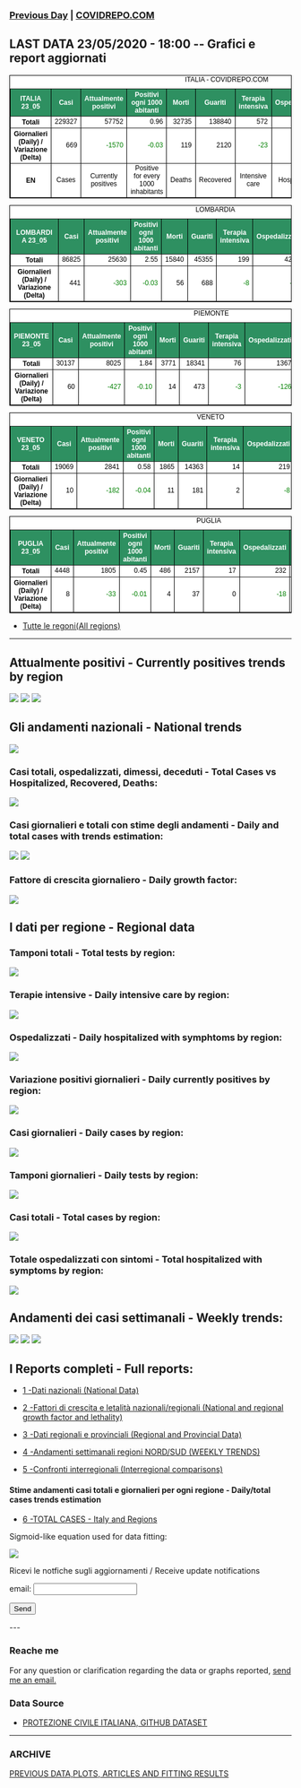 <!-- start -->
### [Previous Day](/index_22_05.md) | <a href="https://marcelchiarello.github.io/showdata/">COVIDREPO.COM</a>
## LAST DATA 23/05/2020 - 18:00 -- Grafici e report aggiornati

<table style=" color:black; font-size:12; font-family:arial; text-align:center; " cellpadding="2.5" cellspacing="0" border="1" bordercolor="black" bgcolor="#FFFFFF">
<caption>ITALIA - COVIDREPO.COM</caption>
<tr style="color:#FFFFFF;background:#2E9061">
<th>ITALIA 23_05</th>
<th>Casi</th>
<th>Attualmente positivi</th>
<th>Positivi ogni 1000 abitanti</th>
<th>Morti</th>
<th>Guariti</th>
<th>Terapia intensiva</th>
<th>Ospedalizzati</th>
<th>Ricoverati con sintomi</th>
<th>Isolamento domiciliare</th>
<th>Tamponi</th>
</tr>
<tr>
<th>Totali</th>
<td align="right"> 229327</td>
<td align="right"> 57752</td>
<td align="right"> 0.96</td>
<td align="right"> 32735</td>
<td align="right"> 138840</td>
<td align="right"> 572</td>
<td align="right"> 9267</td>
<td align="right"> 8695</td>
<td align="right"> 48485</td>
<td align="right"> 3391188</td>
</tr>
<tr>
<th>Giornalieri (Daily) / Variazione (Delta)</th>
<td align="right"> 669</td>
<td align="right" style=" color:green; "> -1570</td>
<td align="right" style=" color:green; "> -0.03</td>
<td align="right"> 119</td>
<td align="right"> 2120</td>
<td align="right" style=" color:green; "> -23</td>
<td align="right" style=" color:green; "> -285</td>
<td align="right" style=" color:green; "> -262</td>
<td align="right" style=" color:green; "> -1285</td>
<td align="right"> 72410</td>
</tr>
<tr>
<th>EN</th>
<td>Cases</td>
<td>Currently positives</td>
<td>Positive for every 1000 inhabitants</td>
<td>Deaths</td>
<td>Recovered</td>
<td>Intensive care</td>
<td>Hospitalized</td>
<td>Hospitalized with symptoms</td>
<td>Home isolation</td>
<td>Tests</td>
</tr>
</table>

<table style=" color:black; font-size:12; font-family:arial; text-align:center; " cellpadding="2.5" cellspacing="0" border="1" bordercolor="black" bgcolor="#FFFFFF">
<caption>LOMBARDIA</caption>
<tr style="color:#FFFFFF;background:#2E9061">
<th>LOMBARDIA 23_05</th>
<th>Casi</th>
<th>Attualmente positivi</th>
<th>Positivi ogni 1000 abitanti</th>
<th>Morti</th>
<th>Guariti</th>
<th>Terapia intensiva</th>
<th>Ospedalizzati</th>
<th>Ricoverati con sintomi</th>
<th>Isolamento domiciliare</th>
<th>Tamponi</th>
</tr>
<tr>
<th>Totali</th>
<td align="right"> 86825</td>
<td align="right"> 25630</td>
<td align="right"> 2.55</td>
<td align="right"> 15840</td>
<td align="right"> 45355</td>
<td align="right"> 199</td>
<td align="right"> 4225</td>
<td align="right"> 4026</td>
<td align="right"> 21405</td>
<td align="right"> 658784</td>
</tr>
<tr>
<th>Giornalieri (Daily) / Variazione (Delta)</th>
<td align="right"> 441</td>
<td align="right" style=" color:green; "> -303</td>
<td align="right" style=" color:green; "> -0.03</td>
<td align="right"> 56</td>
<td align="right"> 688</td>
<td align="right" style=" color:green; "> -8</td>
<td align="right" style=" color:green; "> -10</td>
<td align="right" style=" color:green; "> -2</td>
<td align="right" style=" color:green; "> -293</td>
<td align="right"> 17191</td>
</tr>
</table>

<table style=" color:black; font-size:12; font-family:arial; text-align:center; " cellpadding="2.5" cellspacing="0" border="1" bordercolor="black" bgcolor="#FFFFFF">
<caption>PIEMONTE</caption>
<tr style="color:#FFFFFF;background:#2E9061">
<th>PIEMONTE 23_05</th>
<th>Casi</th>
<th>Attualmente positivi</th>
<th>Positivi ogni 1000 abitanti</th>
<th>Morti</th>
<th>Guariti</th>
<th>Terapia intensiva</th>
<th>Ospedalizzati</th>
<th>Ricoverati con sintomi</th>
<th>Isolamento domiciliare</th>
<th>Tamponi</th>
</tr>
<tr>
<th>Totali</th>
<td align="right"> 30137</td>
<td align="right"> 8025</td>
<td align="right"> 1.84</td>
<td align="right"> 3771</td>
<td align="right"> 18341</td>
<td align="right"> 76</td>
<td align="right"> 1367</td>
<td align="right"> 1291</td>
<td align="right"> 6658</td>
<td align="right"> 281897</td>
</tr>
<tr>
<th>Giornalieri (Daily) / Variazione (Delta)</th>
<td align="right"> 60</td>
<td align="right" style=" color:green; "> -427</td>
<td align="right" style=" color:green; "> -0.10</td>
<td align="right"> 14</td>
<td align="right"> 473</td>
<td align="right" style=" color:green; "> -3</td>
<td align="right" style=" color:green; "> -126</td>
<td align="right" style=" color:green; "> -123</td>
<td align="right" style=" color:green; "> -301</td>
<td align="right"> 5264</td>
</tr>
</table>

<table style=" color:black; font-size:12; font-family:arial; text-align:center; " cellpadding="2.5" cellspacing="0" border="1" bordercolor="black" bgcolor="#FFFFFF">
<caption>VENETO</caption>
<tr style="color:#FFFFFF;background:#2E9061">
<th>VENETO 23_05</th>
<th>Casi</th>
<th>Attualmente positivi</th>
<th>Positivi ogni 1000 abitanti</th>
<th>Morti</th>
<th>Guariti</th>
<th>Terapia intensiva</th>
<th>Ospedalizzati</th>
<th>Ricoverati con sintomi</th>
<th>Isolamento domiciliare</th>
<th>Tamponi</th>
</tr>
<tr>
<th>Totali</th>
<td align="right"> 19069</td>
<td align="right"> 2841</td>
<td align="right"> 0.58</td>
<td align="right"> 1865</td>
<td align="right"> 14363</td>
<td align="right"> 14</td>
<td align="right"> 219</td>
<td align="right"> 205</td>
<td align="right"> 2622</td>
<td align="right"> 572834</td>
</tr>
<tr>
<th>Giornalieri (Daily) / Variazione (Delta)</th>
<td align="right"> 10</td>
<td align="right" style=" color:green; "> -182</td>
<td align="right" style=" color:green; "> -0.04</td>
<td align="right"> 11</td>
<td align="right"> 181</td>
<td align="right"> 2</td>
<td align="right" style=" color:green; "> -8</td>
<td align="right" style=" color:green; "> -10</td>
<td align="right" style=" color:green; "> -174</td>
<td align="right"> 12901</td>
</tr>
</table>

<table style=" color:black; font-size:12; font-family:arial; text-align:center; " cellpadding="2.5" cellspacing="0" border="1" bordercolor="black" bgcolor="#FFFFFF">
<caption>PUGLIA</caption>
<tr style="color:#FFFFFF;background:#2E9061">
<th>PUGLIA 23_05</th>
<th>Casi</th>
<th>Attualmente positivi</th>
<th>Positivi ogni 1000 abitanti</th>
<th>Morti</th>
<th>Guariti</th>
<th>Terapia intensiva</th>
<th>Ospedalizzati</th>
<th>Ricoverati con sintomi</th>
<th>Isolamento domiciliare</th>
<th>Tamponi</th>
</tr>
<tr>
<th>Totali</th>
<td align="right"> 4448</td>
<td align="right"> 1805</td>
<td align="right"> 0.45</td>
<td align="right"> 486</td>
<td align="right"> 2157</td>
<td align="right"> 17</td>
<td align="right"> 232</td>
<td align="right"> 215</td>
<td align="right"> 1573</td>
<td align="right"> 101738</td>
</tr>
<tr>
<th>Giornalieri (Daily) / Variazione (Delta)</th>
<td align="right"> 8</td>
<td align="right" style=" color:green; "> -33</td>
<td align="right" style=" color:green; "> -0.01</td>
<td align="right"> 4</td>
<td align="right"> 37</td>
<td align="right"> 0</td>
<td align="right" style=" color:green; "> -18</td>
<td align="right" style=" color:green; "> -18</td>
<td align="right" style=" color:green; "> -15</td>
<td align="right"> 2036</td>
</tr>
</table>

- [Tutte le regoni(All regions)](/Tables/regionsTable_23_05.md)

---

## Attualmente positivi - Currently positives trends by region
<img src="https://covidrepo.com/RUN_23_05/RUN4/RUN_INTEREGION_16.png">
<img src="https://covidrepo.com/RUN_23_05/RUN4/RUN_INTEREGION_17.png">
<img src="https://covidrepo.com/RUN_23_05/RUN4/RUN_INTEREGION_18.png">

## Gli andamenti nazionali - National trends
<img src="https://marcelchiarello.github.io/showdata/RUN_23_05/RUN0/RUN_DATA_ITALIA_01.png">

### Casi totali, ospedalizzati, dimessi, deceduti - Total Cases vs Hospitalized, Recovered, Deaths:
<img src="https://marcelchiarello.github.io/showdata/RUN_23_05/RUN0/RUN_DATA_ITALIA_02.png">

### Casi giornalieri e totali con stime degli andamenti - Daily and total cases with trends estimation:
<img src="https://marcelchiarello.github.io/showdata/RUN_23_05/RUN1/RUN_DATA_FIT_TOTAL_CASES_ITALY_REGIONS_01.png">
<img src="https://marcelchiarello.github.io/showdata/RUN_23_05/RUN1/RUN_DATA_FIT_TOTAL_CASES_ITALY_REGIONS_02.png">

### Fattore di crescita giornaliero - Daily growth factor:
<img src="https://marcelchiarello.github.io/showdata/RUN_23_05/RUN6/RUN_FACTORS_01.png">

## I dati per regione - Regional data

### Tamponi totali - Total tests by region:
<img src="https://marcelchiarello.github.io/showdata/RUN_23_05/RUN4/RUN_INTEREGION_02.png">

### Terapie intensive - Daily intensive care by region:
<img src="https://marcelchiarello.github.io/showdata/RUN_23_05/RUN4/RUN_INTEREGION_13.png">

### Ospedalizzati - Daily hospitalized with symphtoms by region:
<img src="https://marcelchiarello.github.io/showdata/RUN_23_05/RUN4/RUN_INTEREGION_14.png">

### Variazione positivi giornalieri - Daily currently positives by region:
<img src="https://marcelchiarello.github.io/showdata/RUN_23_05/RUN4/RUN_INTEREGION_15.png">

### Casi giornalieri - Daily cases by region:
<img src="https://marcelchiarello.github.io/showdata/RUN_23_05/RUN4/RUN_INTEREGION_11.png">

### Tamponi giornalieri - Daily tests by region:
<img src="https://marcelchiarello.github.io/showdata/RUN_23_05/RUN4/RUN_INTEREGION_12.png">

### Casi totali - Total cases by region:
<img src="https://marcelchiarello.github.io/showdata/RUN_23_05/RUN4/RUN_INTEREGION_01.png">

### Totale ospedalizzati con sintomi - Total hospitalized with symptoms by region:
<img src="https://marcelchiarello.github.io/showdata/RUN_23_05/RUN4/RUN_INTEREGION_05.png">

## Andamenti dei casi settimanali - Weekly trends:
<img src="https://marcelchiarello.github.io/showdata/RUN_23_05/RUN5/RUN_NEWTRENDS_01.png">
<img src="https://marcelchiarello.github.io/showdata/RUN_23_05/RUN5/RUN_NEWTRENDS_02.png">
<img src="https://marcelchiarello.github.io/showdata/RUN_23_05/RUN5/RUN_NEWTRENDS_03.png">

## I Reports completi - Full reports:

- [1 -Dati nazionali (National Data)](/RUN_23_05/RUN0/RUN.html)

- [2 -Fattori di crescita e letalità nazionali/regionali (National and regional growth factor and lethality)](/RUN_23_05/RUN6/RUN.html)

- [3 -Dati regionali e provinciali (Regional and Provincial Data)](/RUN_23_05/RUN2/RUN.html)

- [4 -Andamenti settimanali regioni NORD/SUD (WEEKLY TRENDS)](/RUN_23_05/RUN5/RUN.html)

- [5 -Confronti interregionali (Interregional comparisons)](/RUN_23_05/RUN4/RUN.html)

#### Stime andamenti casi totali e giornalieri per ogni regione - Daily/total cases trends estimation

- [6 -TOTAL CASES - Italy and Regions](/RUN_23_05/RUN1/RUN.html)

Sigmoid-like equation used for data fitting:

<img src="https://latex.codecogs.com/svg.latex?Sig = \frac{a}{e^{b(x+c)} + a_1e^{b_1(x+c_1)} - d}" border="0"/>

Ricevi le notfiche sugli aggiornamenti / Receive update notifications
<form
action="https://formspree.io/mgenvwep"
method="POST"
>
<label>
email:
<input type="text" name="_replyto">
</label>

<!-- your other form fields go here -->

<button type="submit">Send</button>
</form>
---

### Reache me

For any question or clarification regarding the data or graphs reported, <a href="mailto:marcello.chiarello@outlook.com">send me an email.</a>



### Data Source

- [PROTEZIONE CIVILE ITALIANA, GITHUB DATASET](https://github.com/pcm-dpc/COVID-19)

---

### ARCHIVE
[PREVIOUS DATA,PLOTS, ARTICLES AND FITTING RESULTS](/archive.md)
